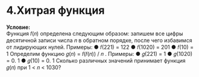 # 4.Хитрая функция

**Условие:**  
Функция 𝑓(𝑛) определена следующим образом: запишем все цифры десятичной
записи числа 𝑛 в обратном порядке, после чего избавимся от лидирующих нулей.
Примеры:
● 𝑓(221) = 122
● 𝑓(1020) = 201
● 𝑓(10) = 1
Определим функцию 𝑔(𝑛) = 𝑓(𝑓(𝑛)) / 𝑛 .
Примеры:
● 𝑔(221) = 1
● 𝑔(1020) = 0. 1
● 𝑔(10) = 0. 1
Сколько различных значений принимает функция 𝑔(𝑛) при 1 < 𝑛 < 1030?
